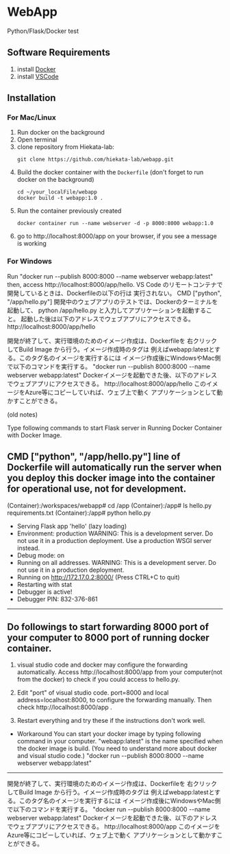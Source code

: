 WebApp
=========
Python/Flask/Docker test

Software Requirements
---------------
1. install [Docker](https://www.docker.com/get-started)
2. install [VSCode](https://code.visualstudio.com/)

Installation
------------

### For Mac/Linux
1. Run docker on the background
1. Open terminal
1. clone repository from Hiekata-lab:
    ```
    git clone https://github.com/hiekata-lab/webapp.git
    ```
2. Build the docker container with the `Dockerfile` (don't forget to run docker on the background)
    ```
    cd ~/your_localFile/webapp
    docker build -t webapp:1.0 .
    ```
2. Run the container previously created
    ```
    docker container run --name webserver -d -p 8000:8000 webapp:1.0
    ```
2. go to http://localhost:8000/app on your browser, if you see a message is working

### For Windows
Run "docker run --publish 8000:8000 --name webserver webapp:latest"
then, access http://localhost:8000/app/hello.
VS Code のリモートコンテナで開発しているときは、Dockerfileの以下の行は
実行されない。
CMD ["python", "/app/hello.py"]
開発中のウェブアプリのテストでは、Dockerのターミナルを起動して、
python /app/hello.py と入力してアプリケーションを起動すること。
起動した後は以下のアドレスでウェブアプリにアクセスできる。
http://localhost:8000/app/hello

開発が終了して、実行環境のためのイメージ作成は、Dockerfileを
右クリックしてBuild Image から行う。イメージ作成時のタグは
例えばwebapp:latestとする。このタグ名のイメージを実行するには
イメージ作成後にWindowsやMac側で以下のコマンドを実行する。
"docker run --publish 8000:8000 --name webserver webapp:latest"
Dockerイメージを起動できた後、以下のアドレスでウェブアプリにアクセスできる。
http://localhost:8000/app/hello
このイメージをAzure等にコピーしていれば、ウェブ上で動く
アプリケーションとして動かすことができる。


(old notes)

Type following commands to start Flask server 
in Running Docker Container with Docker Image.

CMD ["python", "/app/hello.py"] line of Dockerfile
will automatically run the server when you deploy
this docker image into the container for operational use,
not for development.
-------------------------------------------
(Container):/workspaces/webapp# cd /app
(Container):/app# ls
hello.py          requirements.txt
(Container):/app# python hello.py
 * Serving Flask app 'hello' (lazy loading)
 * Environment: production
   WARNING: This is a development server. Do not use it in a production deployment.
   Use a production WSGI server instead.
 * Debug mode: on
 * Running on all addresses.
   WARNING: This is a development server. Do not use it in a production deployment.
 * Running on http://172.17.0.2:8000/ (Press CTRL+C to quit)
 * Restarting with stat
 * Debugger is active!
 * Debugger PIN: 832-376-861
-------------------------------------------
Do followings to start forwarding 8000 port of your computer
to 8000 port of running docker container.
-------------------------------------------
1. visual studio code and docker may configure the forwarding automatically.
Access http://localhost:8000/app from your computer(not from the docker)
to check if you could access to hello.py.

2. Edit "port" of visual studio code. port=8000 and local address=localhost:8000,
to configure the forwarding manually.
Then check http://localhost:8000/app .

3. Restart everything and try these if the instructions don't work well.

* Workaround
You can start your docker image by typing following command in your computer.
"webapp:latest" is the name specified when the docker image is build.
(You need to understand more about docker and visual studio code.)
"docker run --publish 8000:8000 --name webserver webapp:latest"
-------------------------------------------

開発が終了して、実行環境のためのイメージ作成は、Dockerfileを
右クリックしてBuild Image から行う。イメージ作成時のタグは
例えばwebapp:latestとする。このタグ名のイメージを実行するには
イメージ作成後にWindowsやMac側で以下のコマンドを実行する。
"docker run --publish 8000:8000 --name webserver webapp:latest"
Dockerイメージを起動できた後、以下のアドレスでウェブアプリにアクセスできる。
http://localhost:8000/app
このイメージをAzure等にコピーしていれば、ウェブ上で動く
アプリケーションとして動かすことができる。
